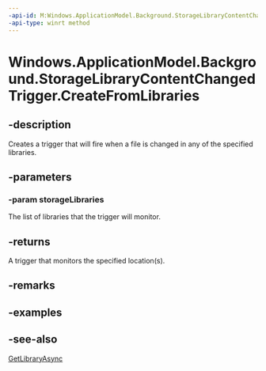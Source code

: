 ```yaml
---
-api-id: M:Windows.ApplicationModel.Background.StorageLibraryContentChangedTrigger.CreateFromLibraries(Windows.Foundation.Collections.IIterable{Windows.Storage.StorageLibrary})
-api-type: winrt method
---
```


<!-- Method syntax
public Windows.ApplicationModel.Background.StorageLibraryContentChangedTrigger CreateFromLibraries(Windows.Foundation.Collections.IIterable<Windows.Storage.StorageLibrary> storageLibraries)
-->

# Windows.ApplicationModel.Background.StorageLibraryContentChangedTrigger.CreateFromLibraries

## -description
Creates a trigger that will fire when a file is changed in any of the specified libraries.

## -parameters
### -param storageLibraries
The list of libraries that the trigger will monitor.

## -returns
A trigger that monitors the specified location(s).

## -remarks

## -examples

## -see-also
[GetLibraryAsync](../windows.storage/storagelibrary_getlibraryasync_1997874509.md)